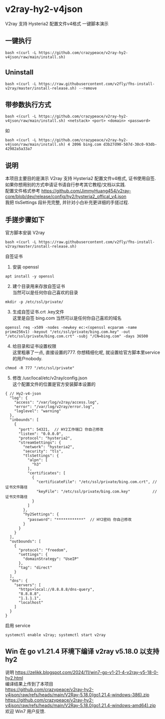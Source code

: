 # v2ray-hy2-v4json
V2ray 支持 Hysteria2 配置文件v4格式 一键脚本演示

## 一键执行

```
bash <(curl -L https://github.com/crazypeace/v2ray-hy2-v4json/raw/main/install.sh)
```

## Uninstall
```
bash <(curl -L https://raw.githubusercontent.com/v2fly/fhs-install-v2ray/master/install-release.sh) --remove
```

## 带参数执行方式
```
bash <(curl -L https://github.com/crazypeace/v2ray-hy2-v4json/raw/main/install.sh) <netstack> <port> <domain> <password>
```
如
```
bash <(curl -L https://github.com/crazypeace/v2ray-hy2-v4json/raw/main/install.sh) 4 2096 bing.com d3b27d90-507d-30c0-93db-42982a5a33a7
```

## 说明
本项目主要目的是演示 V2ray 支持 Hysteria2 配置文件v4格式, 证书使用自签.  
如果你想用别的方式申请证书请自行参考其它教程/文档以实践.  
配置文件格式参考 https://github.com/JimmyHuang454/v2ray-core/blob/dev/release/config/hy2/hysteria2_offical_v4.json  
我把 tlsSettings 段补充完整, 并针对小白补充更详细的手搓过程.

## 手搓步骤如下

官方脚本安装 V2ray  
```
bash <(curl -L https://raw.githubusercontent.com/v2fly/fhs-install-v2ray/master/install-release.sh)
```

自签证书  
1. 安装 openssl
```
apt install -y openssl
```   
2. 建个目录用来存放自签证书  
   当然可以是任何你自己喜欢的目录
```
mkdir -p /etc/ssl/private/
```
3. 生成自签证书.crt .key文件  
   这里是自签 bing.com 当然可以是任何你自己喜欢的域名
```
openssl req -x509 -nodes -newkey ec:<(openssl ecparam -name prime256v1) -keyout "/etc/ssl/private/bing.com.key" -out "/etc/ssl/private/bing.com.crt" -subj "/CN=bing.com" -days 36500
```   
4. 给目录和证书设置权限  
   这里粗暴了一点, 直接设置的777. 你想精细化呢, 就设置给官方脚本里service的用户nobody.
```
chmod -R 777 "/etc/ssl/private"
```
5. 修改 /usr/local/etc/v2ray/config.json  
   这个配置文件的位置是官方安装脚本设置的
```
{ // Hy2-v4-json
  "log": {
    "access": "/var/log/v2ray/access.log",
    "error": "/var/log/v2ray/error.log",
    "loglevel": "warning"
  },
  "inbounds": [
    {
      "port": 54321,  // HY2工作端口 你自己修改
      "listen": "0.0.0.0",
      "protocol": "hysteria2",
      "streamSettings": {
        "network": "hysteria2",
        "security": "tls",
        "tlsSettings": {
          "alpn": [
            "h3"
          ],
          "certificates": [
            {
              "certificateFile": "/etc/ssl/private/bing.com.crt", // 证书文件路径
              "keyFile": "/etc/ssl/private/bing.com.key"          // 证书文件路径
            }
          ]
        },
        "hy2Settings": {
          "password": "************"  // HY2密码 你自己修改
        }
      }
    }
  ],
  "outbounds": [
    {
      "protocol": "freedom",
      "settings": {
        "domainStrategy": "UseIP"
      },
      "tag": "direct"
    }
  ],
  "dns": {
    "servers": [
      "https+local://8.8.8.8/dns-query",
      "8.8.8.8",
      "1.1.1.1",
      "localhost"
    ]
  }
}
```

启用 service  
```
systemctl enable v2ray; systemctl start v2ray
```

## Win 在 go v1.21.4 环境下编译 v2ray v5.18.0 以支持 hy2
说明 https://zelikk.blogspot.com/2024/11/win7-go-v1-21-4-v2ray-v5-18-0-hy2.html  
编译结果上传到了本项目  
https://github.com/crazypeace/v2ray-hy2-v4json/raw/refs/heads/main/V2Ray-5.18.0(go1.21.4-windows-386).zip  
https://github.com/crazypeace/v2ray-hy2-v4json/raw/refs/heads/main/V2Ray-5.18.0(go1.21.4-windows-amd64).zip  
欢迎 Win7 用户反馈.
